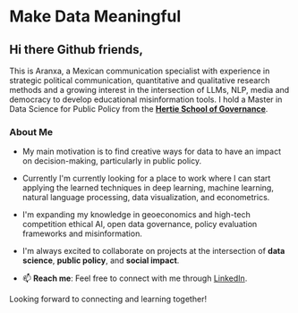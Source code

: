 # Make Data Meaningful

## Hi there Github friends, 

This is Aranxa, a Mexican communication specialist with experience in strategic political communication, quantitative and qualitative research methods and a growing interest in the intersection of LLMs, NLP, media and democracy to develop educational misinformation tools. I hold a Master in Data Science for Public Policy from the [**Hertie School of Governance**](https://hertieschool-f4e6.kxcdn.com/en/mds).

### About Me
- My main motivation is to find creative ways for data to have an impact on decision-making, particularly in public policy.
- Currently I'm currently looking for a place to work where I can start applying the learned techniques in deep learning, machine learning, natural language processing, data visualization, and econometrics.
- I'm expanding my knowledge in geoeconomics and high-tech competition ethical AI, open data governance, policy evaluation frameworks and misinformation.
- I'm always excited to collaborate on projects at the intersection of **data science**, **public policy**, and **social impact**.

- 📫 **Reach me**: Feel free to connect with me through [LinkedIn](https://www.linkedin.com/in/aranxa-m%C3%A1rquez-ampudia-288b03b0/).

Looking forward to connecting and learning together!
